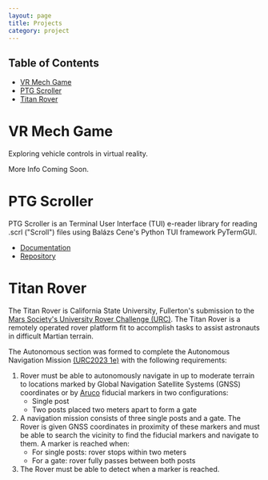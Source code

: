 ```yaml
---
layout: page
title: Projects
category: project
---
```


## Table of Contents

- [VR Mech Game](#vr-mech-game)
- [PTG Scroller](#ptg-scroller)
- [Titan Rover](#titan-rover)

# VR Mech Game

Exploring vehicle controls in virtual reality.

More Info Coming Soon.

# PTG Scroller

PTG Scroller is an Terminal User Interface (TUI) e-reader library for reading .scrl ("Scroll") files using Balázs Cene's Python TUI framework PyTermGUI.

- [Documentation](http://ptgscroller.seandelcastillo.com/)
- [Repository](https://github.com/sean-delcastillo/PTGScroller)

# Titan Rover

The Titan Rover is California State University, Fullerton's submission to the [Mars Society's University Rover Challenge (URC)](https://urc.marssociety.org/).
The Titan Rover is a remotely operated rover platform fit to accomplish tasks to assist astronauts in difficult Martian terrain.

The Autonomous section was formed to complete the Autonomous Navigation Mission [(URC2023 1e)](https://urc.marssociety.org/home/requirements-guidelines) with the following requirements:

1. Rover must be able to autonomously navigate in up to moderate terrain to locations marked by Global Navigation Satellite Systems (GNSS) coordinates or by [Aruco](https://docs.opencv.org/4.x/d5/dae/tutorial_aruco_detection.html) fiducial markers in two configurations:
   - Single post
   - Two posts placed two meters apart to form a gate
2. A navigation mission consists of three single posts and a gate. The Rover is given GNSS coordinates in proximity of these markers and must be able to search the vicinity to find the fiducial markers and navigate to them. A marker is reached when:
   - For single posts: rover stops within two meters
   - For a gate: rover fully passes between both posts
3. The Rover must be able to detect when a marker is reached.
